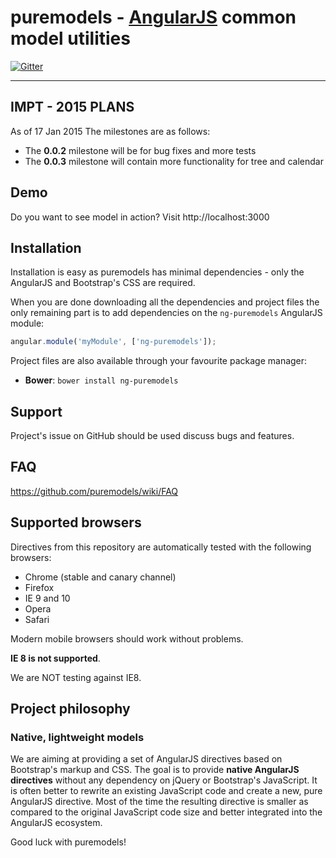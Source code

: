 # puremodels - [AngularJS](http://angularjs.org/) common model utilities

[![Gitter](https://badges.gitter.im/Join%20Chat.svg)](https://gitter.im/puremodels?utm_source=badge&utm_medium=badge&utm_campaign=pr-badge&utm_content=badge)

***

## IMPT - 2015 PLANS

As of 17 Jan 2015 The milestones are as follows:

* The **0.0.2** milestone will be for bug fixes and more tests
* The **0.0.3** milestone will contain more functionality for tree and calendar


## Demo

Do you want to see model in action? Visit http://localhost:3000

## Installation

Installation is easy as puremodels has minimal dependencies - only the AngularJS and Bootstrap's CSS are required.

When you are done downloading all the dependencies and project files the only remaining part is to add dependencies on the `ng-puremodels` AngularJS module:

```javascript
angular.module('myModule', ['ng-puremodels']);
```

Project files are also available through your favourite package manager:
* **Bower**: `bower install ng-puremodels`

## Support

Project's issue on GitHub should be used discuss bugs and features.

## FAQ

https://github.com/puremodels/wiki/FAQ

## Supported browsers

Directives from this repository are automatically tested with the following browsers:
* Chrome (stable and canary channel)
* Firefox
* IE 9 and 10
* Opera
* Safari

Modern mobile browsers should work without problems.

**IE 8 is not supported**.

We are  NOT  testing against IE8.

## Project philosophy

### Native, lightweight models

We are aiming at providing a set of AngularJS directives based on Bootstrap's markup and CSS. The goal is to provide **native AngularJS directives** without any dependency on jQuery or Bootstrap's JavaScript.
It is often better to rewrite an existing JavaScript code and create a new, pure AngularJS directive. Most of the time the resulting directive is smaller as compared to the original JavaScript code size and better integrated into the AngularJS ecosystem.

Good luck with puremodels!